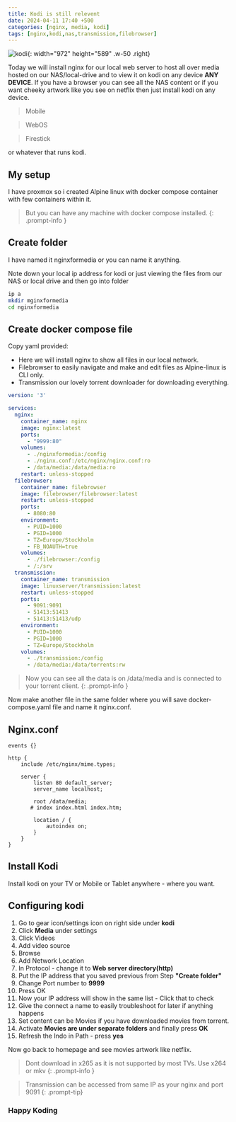 ```yaml
---
title: Kodi is still relevent
date: 2024-04-11 17:40 +500
categories: [nginx, media, kodi]
tags: [nginx,kodi,nas,transmission,filebrowser]
---
```


![kodi](https://i0.wp.com/www.alphr.com/wp-content/uploads/2020/06/bannerkodicache.jpg?resize=738%2C320&ssl=1){: width="972" height="589" .w-50 .right}

Today we will install nginx for our local web server to host all over media hosted on our NAS/local-drive and to view it on kodi on any device **ANY DEVICE**. If you have a browser you can see all the NAS content or if you want cheeky artwork like you see on netflix then just install kodi on any device.

> Mobile

> WebOS

> Firestick

or whatever that runs kodi.

## My setup

I have proxmox so i created Alpine linux with docker compose container with few containers within it.

> But you can have any machine with docker compose installed.
{: .prompt-info }

## Create folder

I have named it nginxformedia or you can name it anything.

Note down your local ip address for kodi or just viewing the files from our NAS or local drive and then go into folder

```bash
ip a
mkdir mginxformedia
cd nginxformedia
```

## Create docker compose file

Copy yaml provided:

* Here we will install nginx to show all files in our local network.
* Filebrowser to easily navigate and make and edit files as Alpine-linux is CLI only.
* Transmission our lovely torrent downloader for downloading everything.

```yaml
version: '3'

services:
  nginx:
    container_name: nginx
    image: nginx:latest
    ports:
      - "9999:80"
    volumes:
      - ./nginxformedia:/config
      - ./nginx.conf:/etc/nginx/nginx.conf:ro
      - /data/media:/data/media:ro
    restart: unless-stopped
  filebrowser:
    container_name: filebrowser
    image: filebrowser/filebrowser:latest
    restart: unless-stopped
    ports:
      - 8080:80
    environment:
      - PUID=1000
      - PGID=1000
      - TZ=Europe/Stockholm
      - FB_NOAUTH=true
    volumes:
      - ./filebrowser:/config
      - /:/srv
  transmission:
    container_name: transmission
    image: linuxserver/transmission:latest
    restart: unless-stopped
    ports:
      - 9091:9091
      - 51413:51413
      - 51413:51413/udp
    environment:
      - PUID=1000
      - PGID=1000
      - TZ=Europe/Stockholm
    volumes:
      - ./transmission:/config
      - /data/media:/data/torrents:rw
```
> Now you can see all the data is on /data/media and is connected to your torrent client.
{: .prompt-info }

Now make another file in the same folder where you will save docker-compose.yaml file and name it nginx.conf.

## Nginx.conf

```
events {}

http {
    include /etc/nginx/mime.types;

    server {
        listen 80 default_server;
        server_name localhost;

        root /data/media;
       # index index.html index.htm;

        location / {
            autoindex on;
        }
    }
}
```

## Install Kodi

Install kodi on your TV or Mobile or Tablet anywhere - where you want. 

## Configuring kodi

1. Go to gear icon/settings icon on right side under **kodi**
2. Click **Media** under settings
3. Click Videos
4. Add video source
5. Browse
6. Add Network Location
7. In Protocol - change it to **Web server directory(http)**
8. Put the IP address that you saved previous from Step **"Create folder"** 
9. Change Port number to **9999**
10. Press OK
11. Now your IP address will show in the same list - Click that to check
12. Give the connect a name to easily troubleshoot for later if anything happens
13. Set content can be Movies if you have downloaded movies from torrent.
14. Activate **Movies are under separate folders** and finally press **OK**
15. Refresh the Indo in Path - press **yes**

Now go back to homepage and see movies artwork like netflix.

> Dont download in x265 as it is not supported by most TVs. Use x264 or mkv
{: .prompt-info }

>Transmission can be accessed from same IP as your nginx and port 9091
{: .prompt-tip}

### Happy Koding